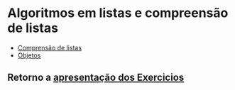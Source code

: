 # Algoritmos em listas e compreensão de listas

* [Comprensão de listas ](./01_Compreensao_listas.ipynb)
* [Objetos](./02_Objetos.ipynb)

## Retorno a [apresentação dos Exercicios](./../README.md)